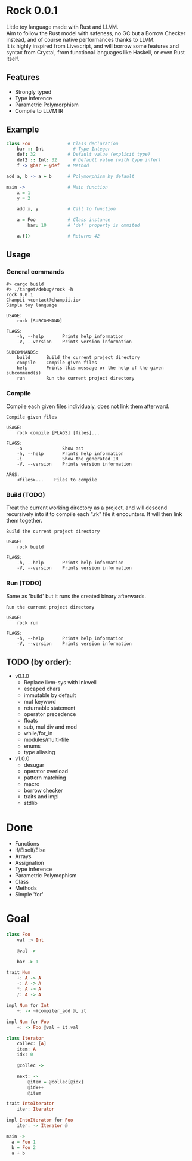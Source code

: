 # Rock 0.0.1

Little toy language made with Rust and LLVM.  
Aim to follow the Rust model with safeness, no GC but a Borrow Checker instead, and of course native performances thanks to LLVM.  
It is highly inspired from Livescript, and will borrow some features and syntax from Crystal, from functional languages like Haskell, or even Rust itself.

## Features

- Strongly typed
- Type inference
- Parametric Polymorphism
- Compile to LLVM IR

## Example

```coffee
class Foo              # Class declaration
    bar :: Int           # Type Integer
    def: 32            # Default value (explicit type)
    def2 :: Int: 32      # Default value (with type infer)
    f -> @bar + @def   # Method

add a, b -> a + b      # Polymorphism by default

main ->                # Main function
    x = 1
    y = 2

    add x, y           # Call to function

    a = Foo            # Class instance
        bar: 10        # 'def' property is ommited

    a.f()              # Returns 42
```

## Usage

### General commands

```
#> cargo build
#> ./target/debug/rock -h
rock 0.0.1
Champii <contact@champii.io>
Simple toy language

USAGE:
    rock [SUBCOMMAND]

FLAGS:
    -h, --help       Prints help information
    -V, --version    Prints version information

SUBCOMMANDS:
    build      Build the current project directory
    compile    Compile given files
    help       Prints this message or the help of the given subcommand(s)
    run        Run the current project directory
```

### Compile

Compile each given files individualy, does not link them afterward.

```
Compile given files

USAGE:
    rock compile [FLAGS] [files]...

FLAGS:
    -a               Show ast
    -h, --help       Prints help information
    -i               Show the generated IR
    -V, --version    Prints version information

ARGS:
    <files>...    Files to compile
```

### Build (TODO)

Treat the current working directory as a project, and will descend recursively into it to compile each ".rk" file it encounters.
It will then link them together.

```
Build the current project directory

USAGE:
    rock build

FLAGS:
    -h, --help       Prints help information
    -V, --version    Prints version information
```

### Run (TODO)

Same as 'build' but it runs the created binary afterwards.

```
Run the current project directory

USAGE:
    rock run

FLAGS:
    -h, --help       Prints help information
    -V, --version    Prints version information
```

## TODO (by order):

- v0.1.0
    - Replace llvm-sys with Inkwell
    - escaped chars
    - immutable by default
    - mut keyword
    - returnable statement
    - operator precedence
    - floats
    - sub, mul div and mod
    - while/for_in
    - modules/multi-file
    - enums
    - type aliasing
- v1.0.0
    - desugar
    - operator overload
    - pattern matching
    - macro
    - borrow checker
    - traits and impl
    - stdlib

# Done
- Functions
- If/ElseIf/Else
- Arrays
- Assignation
- Type inference
- Parametric Polymophism
- Class
- Methods
- Simple 'for'

# Goal

```haskell
class Foo
    val :> Int

    @val ->

    bar -> 1

trait Num
    +: A -> A
    -: A -> A
    *: A -> A
    /: A -> A

impl Num for Int
    +: -> ~#compiler_add @, it

impl Num for Foo
    +: -> Foo @val + it.val

class Iterator
    collec: [A]
    item: A
    idx: 0

    @collec ->

    next: -> 
        @item = @collec[@idx]
        @idx++
        @item

trait IntoIterator
    iter: Iterator

impl IntoIterator for Foo
    iter: -> Iterator @

main ->
  a = Foo 1
  b = Foo 2
  a + b
```
